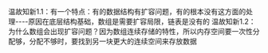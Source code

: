 温故知新1.1：有一个特点：有的数据结构有扩容问题，有的根本没有这方面的处理----原因在底层结构基础，数组是需要扩容局限，链表是没有的
温故知新1.2：为什么数组会出现扩容问题？因为数组连续存储的特性，所以内存空间要一次性分配够，分配不够时，要找到另一块更大的连续空间来存放数据

